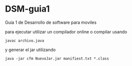# DSM-guia1
Guia 1 de Desarrollo de software para moviles 


para ejecutar utilizar un compilador online 
o compilar usando 
```
javac archivo.java

```
y generar el jar utilizando
```
java -jar cfm NuevoJar.jar manifiest.txt *.class

```
